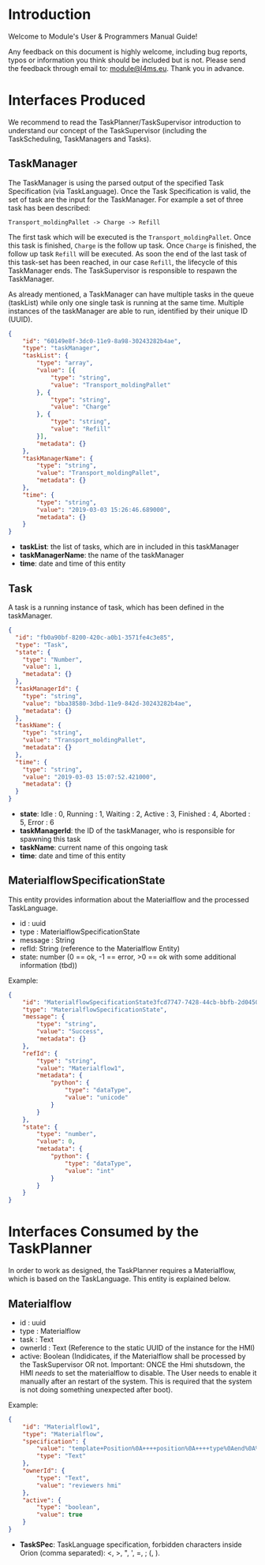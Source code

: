# Introduction
 
Welcome to Module's User & Programmers Manual Guide! 

Any feedback on this document is highly welcome, including bug reports, typos or information you think should be included but is not. Please send the feedback through email to: module@l4ms.eu. Thank you in advance.

# Interfaces Produced
 We recommend to read the TaskPlanner/TaskSupervisor introduction to understand our concept of the TaskSupervisor (including the TaskScheduling, TaskManagers and Tasks).

## TaskManager 
The TaskManager is using the parsed output of the specified Task Specification (via TaskLanguage). Once the Task Specification is valid, the set of task are the input for the TaskManager. For example a set of three task has been described:

```
Transport_moldingPallet -> Charge -> Refill
```


The first task which will be executed is the `Transport_moldingPallet`. Once this task is finished, `Charge` is the follow up task. Once `Charge` is finished, the follow up task `Refill` will be executed. As soon the end of the last task of this task-set has been reached, in our case `Refill`, the lifecycle of this TaskManager ends. The TaskSupervisor is responsible to respawn the TaskManager.

 As already mentioned, a TaskManager can have multiple tasks in the queue (taskList) while only one single task is running at the same time. Multiple instances of the taskManager are able to run, identified by their unique ID (UUID).

```json
{
	"id": "60149e8f-3dc0-11e9-8a98-30243282b4ae",
	"type": "taskManager",
	"taskList": {
		"type": "array",
		"value": [{
			"type": "string",
			"value": "Transport_moldingPallet"
		}, {
			"type": "string",
			"value": "Charge"
		}, {
			"type": "string",
			"value": "Refill"
		}],
		"metadata": {}
	},
	"taskManagerName": {
		"type": "string",
		"value": "Transport_moldingPallet",
		"metadata": {}
	},
	"time": {
		"type": "string",
		"value": "2019-03-03 15:26:46.689000",
		"metadata": {}
	}
}
```

*  **taskList**: the list of tasks, which are in included in this taskManager
*  **taskManagerName**: the name of the taskManager
*  **time**: date and time of this entity


## Task 
A task is a running instance of task, which has been defined in the taskManager. 
```json
{
  "id": "fb0a90bf-8200-420c-a0b1-3571fe4c3e85",
  "type": "Task",
  "state": {
    "type": "Number",
    "value": 1,
    "metadata": {}
  },
  "taskManagerId": {
    "type": "string",
    "value": "bba38580-3dbd-11e9-842d-30243282b4ae",
    "metadata": {}
  },
  "taskName": {
    "type": "string",
    "value": "Transport_moldingPallet",
    "metadata": {}
  },
  "time": {
    "type": "string",
    "value": "2019-03-03 15:07:52.421000",
    "metadata": {}
  }
}
```

* **state**: Idle : 0, Running : 1, Waiting : 2, Active : 3, Finished : 4, Aborted : 5, Error : 6
* **taskManagerId**: the ID of the taskManager, who is responsible for spawning this task
* **taskName**: current name of this ongoing task
* **time**: date and time of this entity


## MaterialflowSpecificationState  
This entity provides information about the Materialflow and the processed TaskLanguage.

* id : uuid
* type : MaterialflowSpecificationState
* message : String
* refId: String (reference to the Materialflow Entity)
* state: number (0 == ok, -1 ==  error, >0 == ok with some additional information (tbd))

Example:

```Json
{
	"id": "MaterialflowSpecificationState3fcd7747-7428-44cb-bbfb-2d04509addac",
	"type": "MaterialflowSpecificationState",
	"message": {
		"type": "string",
		"value": "Success",
		"metadata": {}
	},
	"refId": {
		"type": "string",
		"value": "Materialflow1",
		"metadata": {
			"python": {
				"type": "dataType",
				"value": "unicode"
			}
		}
	},
	"state": {
		"type": "number",
		"value": 0,
		"metadata": {
			"python": {
				"type": "dataType",
				"value": "int"
			}
		}
	}
}
```
 

# Interfaces Consumed by the TaskPlanner
 In order to work as designed, the TaskPlanner requires a Materialflow, which is based on the TaskLanguage. This entity is explained below.
## Materialflow

* id : uuid
* type : Materialflow 
* task : Text
* ownerId : Text (Reference to the static UUID of the instance for the HMI)
* active: Boolean (Indidicates, if the Materialflow shall be processed by the TaskSupervisor OR not. Important: ONCE the Hmi shutsdown, the HMI *needs* to set the materialflow to disable. The User needs to enable it manually after an restart of the system. This is required that the system is not doing something unexpected after boot).

Example:

```JSON
{
	"id": "Materialflow1",
	"type": "Materialflow",
	"specification": {
		"value": "template+Position%0A++++position%0A++++type%0Aend%0A%0Atemplate+Sensor%0A++++sensorId%0A++++type%0Aend%0A%0A%23%23%23%23%0A%0ASensor+opticalSensor%0A++++sensorId+%3D+%22optical_sensor1%22%0A++++type+%3D+%22Boolean%22%0Aend%0A%0APosition+moldingPallet%0A++++type+%3D+%22pallet%22%0A++++position+%3D+%22Tag10_11%22%0Aend%0A%0APosition+warehouse_pos1%0A++++type+%3D+%22pallet%22%0A++++position+%3D+%22Tag12%22%0Aend%0A%0A%23%23%23%23+%0Atask+Transport_Start%0A++++Transport%0A++++from+moldingPallet%0A++++to+warehouse_pos1%0A++++TriggeredBy+opticalSensor.value+%3D%3D+True%0Aend%0A",
		"type": "Text"
	},
	"ownerId": {
		"type": "Text",
		"value": "reviewers hmi"
	},
	"active": {
		"type": "boolean",
		"value": true
	}
}
```
* **TaskSPec**: TaskLanguage specification, forbidden characters inside Orion (comma separated): <, >, ", ', =, ; (, ).
    
    
